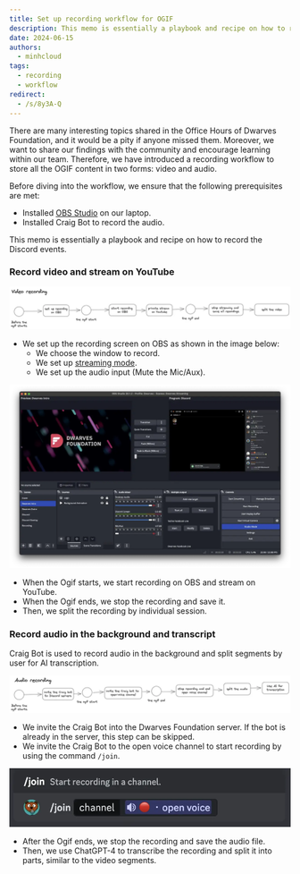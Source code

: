 ```yaml
---
title: Set up recording workflow for OGIF
description: This memo is essentially a playbook and recipe on how to record the Discord events.
date: 2024-06-15
authors:
  - minhcloud
tags:
  - recording
  - workflow
redirect:
  - /s/8y3A-Q
---
```


There are many interesting topics shared in the Office Hours of Dwarves Foundation, and it would be a pity if anyone missed them. Moreover, we want to share our findings with the community and encourage learning within our team. Therefore, we have introduced a recording workflow to store all the OGIF content in two forms: video and audio.

Before diving into the workflow, we ensure that the following prerequisites are met:

- Installed [OBS Studio](https://obsproject.com/) on our laptop.
- Installed Craig Bot to record the audio.

This memo is essentially a playbook and recipe on how to record the Discord events.

### Record video and stream on YouTube

![](assets/recording-flow_untitled-3.webp)

- We set up the recording screen on OBS as shown in the image below:
  - We choose the window to record.
  - We set up [streaming mode](https://restream.io/learn/obs-studio/how-to-multistream-with-obs/).
  - We set up the audio input (Mute the Mic/Aux).

![](assets/recording-flow_untitled-4.webp)

- When the Ogif starts, we start recording on OBS and stream on YouTube.
- When the Ogif ends, we stop the recording and save it.
- Then, we split the recording by individual session.

### Record audio in the background and transcript

Craig Bot is used to record audio in the background and split segments by user for AI transcription.

![](assets/recording-flow_untitled-5.webp)

- We invite the Craig Bot into the Dwarves Foundation server. If the bot is already in the server, this step can be skipped.
- We invite the Craig Bot to the open voice channel to start recording by using the command `/join`.

![](assets/recording-flow_untitled-6.webp)

- After the Ogif ends, we stop the recording and save the audio file.
- Then, we use ChatGPT-4 to transcribe the recording and split it into parts, similar to the video segments.
